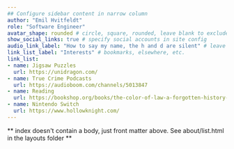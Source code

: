 ```yaml
---
## Configure sidebar content in narrow column
author: "Emil Hvitfeldt"
role: "Software Engineer"
avatar_shape: rounded # circle, square, rounded, leave blank to exclude
show_social_links: true # specify social accounts in site config
audio_link_label: "How to say my name, the h and d are silent" # leave blank to exclude
link_list_label: "Interests" # bookmarks, elsewhere, etc.
link_list:
- name: Jigsaw Puzzles
  url: https://unidragon.com/
- name: True Crime Podcasts
  url: https://audioboom.com/channels/5013847
- name: Reading
  url: https://bookshop.org/books/the-color-of-law-a-forgotten-history-of-how-our-government-segregated-america/9781631494536
- name: Nintendo Switch
  url: https://www.hollowknight.com/
---
```


** index doesn't contain a body, just front matter above.
See about/list.html in the layouts folder **
